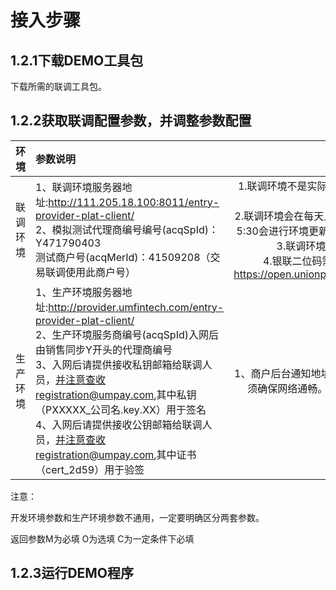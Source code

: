 # 接入步骤

## 1.2.1下载DEMO工具包

下载所需的联调工具包。

## 1.2.2获取联调配置参数，并调整参数配置

            
|	环境	 |	 参数说明 	|	环境说明 	|
|:--------:|:--------|:--------:|
|联调环境|1、联调环境服务器地址:http://111.205.18.100:8011/entry-provider-plat-client/<br> 2、模拟测试代理商编号编号(acqSpId)：Y471790403<br> 测试商户号(acqMerId)：41509208（交易联调使用此商户号）|1.联调环境不是实际下短信，实际联调请联系开发人员提供短信验证码<br>2.联调环境会在每天上午10：00——10:30，下午5:00——5:30会进行环境更新会存在系统不稳定的情况，请各位知晓<br>3.联调环境微信下午16点后暂时不能交易<br>4.银联二位码需要配合开放平台上测试，路径：https://open.unionpay.com/ajweb/help/qrcodeFormPage|
|生产环境|1、生产环境服务器地址:http://provider.umfintech.com/entry-provider-plat-client/<br>2、生产环境服务商编号(acqSpId)入网后由销售同步Y开头的代理商编号<br>3、入网后请提供接收私钥邮箱给联调人员，并注意查收registration@umpay.com,其中私钥（PXXXXX_公司名.key.XX）用于签名<br>4、入网后请提供接收公钥邮箱给联调人员，并注意查收registration@umpay.com,其中证书（cert_2d59）用于验签|1、商户后台通知地址：切忌后台通知地址为公网地址，且必须确保网络通畅。否则商户将不能收到后台结果通知。|

注意：

开发环境参数和生产环境参数不通用，一定要明确区分两套参数。

返回参数M为必填 O为选填 C为一定条件下必填

## 1.2.3运行DEMO程序

